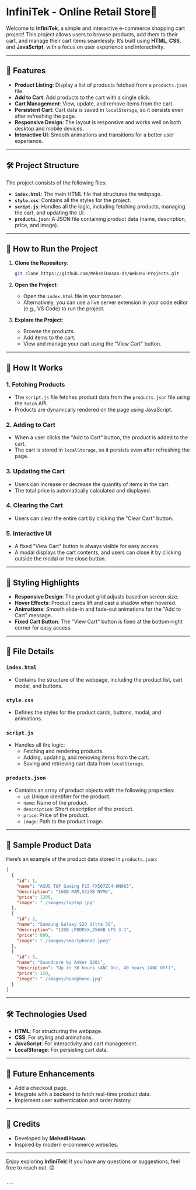 # InfiniTek - Online Retail Store🛒

Welcome to **InfiniTek**, a simple and interactive e-commerce shopping cart project! This project allows users to browse products, add them to their cart, and manage their cart items seamlessly. It’s built using **HTML**, **CSS**, and **JavaScript**, with a focus on user experience and interactivity.

---

## 🌟 Features

- **Product Listing**: Display a list of products fetched from a `products.json` file.
- **Add to Cart**: Add products to the cart with a single click.
- **Cart Management**: View, update, and remove items from the cart.
- **Persistent Cart**: Cart data is saved in `localStorage`, so it persists even after refreshing the page.
- **Responsive Design**: The layout is responsive and works well on both desktop and mobile devices.
- **Interactive UI**: Smooth animations and transitions for a better user experience.

---

## 🛠️ Project Structure

The project consists of the following files:

- **`index.html`**: The main HTML file that structures the webpage.
- **`style.css`**: Contains all the styles for the project.
- **`script.js`**: Handles all the logic, including fetching products, managing the cart, and updating the UI.
- **`products.json`**: A JSON file containing product data (name, description, price, and image).

---

## 🚀 How to Run the Project

1. **Clone the Repository**:
   ```bash
   git clone https://github.com/MehediHasan-ds/WebDev-Projects.git
   ```

2. **Open the Project**:
   - Open the `index.html` file in your browser.
   - Alternatively, you can use a live server extension in your code editor (e.g., VS Code) to run the project.

3. **Explore the Project**:
   - Browse the products.
   - Add items to the cart.
   - View and manage your cart using the "View Cart" button.

---

## 🧩 How It Works

### 1. **Fetching Products**
   - The `script.js` file fetches product data from the `products.json` file using the `fetch` API.
   - Products are dynamically rendered on the page using JavaScript.

### 2. **Adding to Cart**
   - When a user clicks the "Add to Cart" button, the product is added to the cart.
   - The cart is stored in `localStorage`, so it persists even after refreshing the page.

### 3. **Updating the Cart**
   - Users can increase or decrease the quantity of items in the cart.
   - The total price is automatically calculated and displayed.

### 4. **Clearing the Cart**
   - Users can clear the entire cart by clicking the "Clear Cart" button.

### 5. **Interactive UI**
   - A fixed "View Cart" button is always visible for easy access.
   - A modal displays the cart contents, and users can close it by clicking outside the modal or the close button.

---

## 🎨 Styling Highlights

- **Responsive Design**: The product grid adjusts based on screen size.
- **Hover Effects**: Product cards lift and cast a shadow when hovered.
- **Animations**: Smooth slide-in and fade-out animations for the "Add to Cart" message.
- **Fixed Cart Button**: The "View Cart" button is fixed at the bottom-right corner for easy access.

---

## 📂 File Details

### `index.html`
- Contains the structure of the webpage, including the product list, cart modal, and buttons.

### `style.css`
- Defines the styles for the product cards, buttons, modal, and animations.

### `script.js`
- Handles all the logic:
  - Fetching and rendering products.
  - Adding, updating, and removing items from the cart.
  - Saving and retrieving cart data from `localStorage`.

### `products.json`
- Contains an array of product objects with the following properties:
  - `id`: Unique identifier for the product.
  - `name`: Name of the product.
  - `description`: Short description of the product.
  - `price`: Price of the product.
  - `image`: Path to the product image.

---

## 🛒 Sample Product Data

Here’s an example of the product data stored in `products.json`:

```json
[
  {
    "id": 1,
    "name": "ASUS TUF Gaming F15 FX507ZC4-HN065",
    "description": "16GB RAM,512GB NVMe",
    "price": 1200,
    "image": "./images/laptop.jpg"
  },
  {
    "id": 2,
    "name": "Samsung Galaxy S23 Ultra 5G",
    "description": "12GB LPDDR5X,256GB UFS 3.1",
    "price": 800,
    "image": "./images/smartphone2.jpeg"
  },
  {
    "id": 3,
    "name": "Soundcore by Anker Q20i",
    "description": "Up to 30 hours (ANC On), 40 hours (ANC Off)",
    "price": 150,
    "image": "./images/headphone.jpg"
  }
]
```

---

## 🛠️ Technologies Used

- **HTML**: For structuring the webpage.
- **CSS**: For styling and animations.
- **JavaScript**: For interactivity and cart management.
- **LocalStorage**: For persisting cart data.

---

## 📝 Future Enhancements

- Add a checkout page.
- Integrate with a backend to fetch real-time product data.
- Implement user authentication and order history.

---

## 🙏 Credits

- Developed by **Mehedi Hasan**.
- Inspired by modern e-commerce websites.

---

Enjoy exploring **InfiniTek**! If you have any questions or suggestions, feel free to reach out. 😊
```

---
